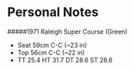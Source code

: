 # Personal Notes
#####1971 Raleigh Super Course (Green)

+ Seat 59cm C-C (~23 in)
+ Top 56cm C-C (~22 in)
+ TT 25.4 HT 31.7 DT 28.6 ST 28.6